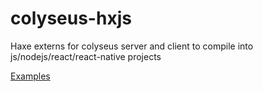 # colyseus-hxjs
Haxe externs for colyseus server and client to compile into js/nodejs/react/react-native projects

[Examples](https://github.com/serjek/colyseus-hxjs-examples)
